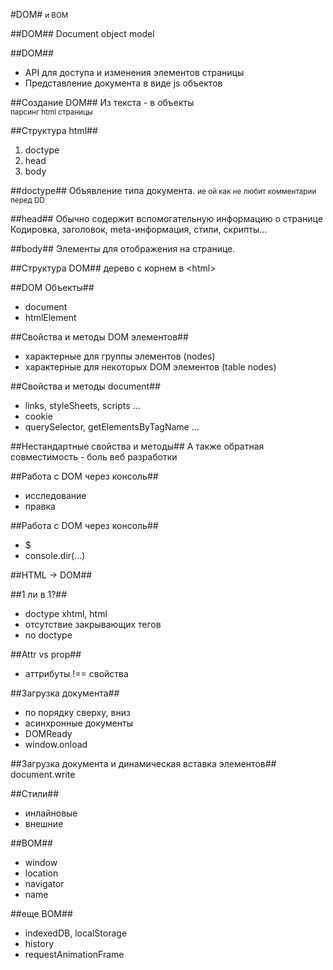 #DOM#
<small>и BOM</small>



##DOM##
Document object model


##DOM##
* API для доступа и изменения элементов страницы
* Представление документа в виде js объектов



##Создание DOM##
Из текста - в объекты  
<small>парсинг html страницы</small>


##Структура html##
1. doctype
2. head
3. body


##doctype##
Объявление типа документа.
<small>ие ой как не любит комментарии перед DD</small>


##head##
Обычно содержит вспомогательную информацию о странице
Кодировка, заголовок, meta-информация, стили, скрипты...


##body##
Элементы для отображения на странице.



##Структура DOM##
дерево с корнем в &lt;html&gt;


##DOM Объекты##
* document
* htmlElement


##Свойства и методы DOM элементов##
* характерные для группы элементов (nodes)
* характерные для некоторых DOM элементов (table nodes)


##Свойства и методы document##
* links, styleSheets, scripts ...
* cookie
* querySelector, getElementsByTagName ...


##Нестандартные свойства и методы##
А также обратная совместимость - боль веб разработки



##Работа с DOM через консоль##
* исследование
* правка


##Работа с DOM через консоль##
* $
* console.dir(...)



##HTML → DOM##


##1 ли в 1?##
* doctype xhtml, html
* отсутствие закрывающих тегов
* no doctype


##Attr vs prop##
* аттрибуты !== свойства


##Загрузка документа##
* по порядку сверху, вниз
* асинхронные документы
* DOMReady
* window.onload


##Загрузка документа и динамическая вставка элементов##
document.write



##Стили##
* инлайновые
* внешние



##BOM##
* window
* location
* navigator
* name


##еще BOM##
* indexedDB, localStorage
* history
* requestAnimationFrame